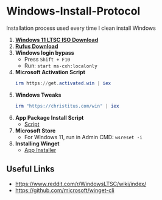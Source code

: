 # Windows-Install-Protocol
Installation process used every time I clean install Windows

1. [**Windows 11 LTSC ISO Download**](https://massgrave.dev/windows_ltsc_links)
2. [**Rufus Download**](https://rufus.ie/en/)
3. **Windows login bypass**
    - Press `Shift + F10`
    - Run: `start ms-cxh:localonly`
4. **Microsoft Activation Script**
    ```powershell
    irm https://get.activated.win | iex
    ```
5. **Windows Tweaks**
    ```powershell
    irm "https://christitus.com/win" | iex
    ```
6. **App Package Install Script**
    - [Script](App-Package-Script.md)
7. **Microsoft Store**
    - For Windows 11, run in Admin CMD: `wsreset -i`
8. **Installing Winget**
    - [App Installer](https://apps.microsoft.com/detail/9nblggh4nns1?hl=en-US&gl=CA)

## Useful Links
- https://www.reddit.com/r/WindowsLTSC/wiki/index/
- https://github.com/microsoft/winget-cli
